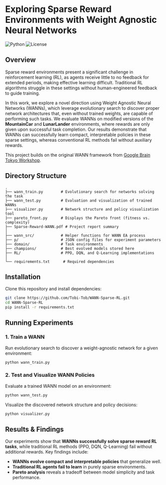 # Exploring Sparse Reward Environments with Weight Agnostic Neural Networks

![Python](https://img.shields.io/badge/python-3.8-green.svg)
![License](https://img.shields.io/badge/license-MIT-blue.svg)

## Overview
Sparse reward environments present a significant challenge in reinforcement learning (RL), as agents receive little to no feedback for extended periods, making effective learning difficult. Traditional RL algorithms struggle in these settings without human-engineered feedback to guide training.

In this work, we explore a novel direction using Weight Agnostic Neural Networks (WANNs), which leverage evolutionary search to discover proper network architectures that, even without trained weights, are capable of performing such tasks. We evaluate WANNs on modified versions of the **MountainCar** and **LunarLander** environments, where rewards are only given upon successful task completion. Our results demonstrate that WANNs can successfully learn compact, interpretable policies in these sparse settings, whereas conventional RL methods fail without auxiliary rewards.

This project builds on the original WANN framework from [Google Brain Tokyo Workshop](https://github.com/google/brain-tokyo-workshop/tree/master/WANNRelease).

## Directory Structure
```
.
├── wann_train.py        # Evolutionary search for networks solving the task
├── wann_test.py         # Evaluation and visualization of trained WANNs
├── visualizer.py        # Network structure and policy visualization tool
├── pareto_front.py      # Displays the Pareto front (fitness vs. complexity)
├── Sparse-Reward-WANN.pdf # Project report summary
│
├── wann_src/            # Helper functions for WANN EA process
├── p/                   # JSON config files for experiment parameters
├── domain/              # Task environments
├── champions/           # Best evolved models stored here
├── RL/                  # PPO, DQN, and Q-Learning implementations
│
└── requirements.txt      # Required dependencies
```

## Installation
Clone this repository and install dependencies:
```bash
git clone https://github.com/Tobi-Tob/WANN-Sparse-RL.git
cd WANN-Sparse-RL
pip install -r requirements.txt
```

## Running Experiments

### 1. Train a WANN
Run evolutionary search to discover a weight-agnostic network for a given environment:
```bash
python wann_train.py
```

### 2. Test and Visualize WANN Policies
Evaluate a trained WANN model on an environment:
```bash
python wann_test.py
```
Visualize the discovered network structure and policy decisions:
```bash
python visualizer.py
```

## Results & Findings
Our experiments show that **WANNs successfully solve sparse reward RL tasks**, while traditional RL methods (PPO, DQN, Q-Learning) fail without additional rewards. Key findings include:
- **WANNs evolve compact and interpretable policies** that generalize well.
- **Traditional RL agents fail to learn** in purely sparse environments.
- **Pareto analysis** reveals a tradeoff between model simplicity and task performance.


